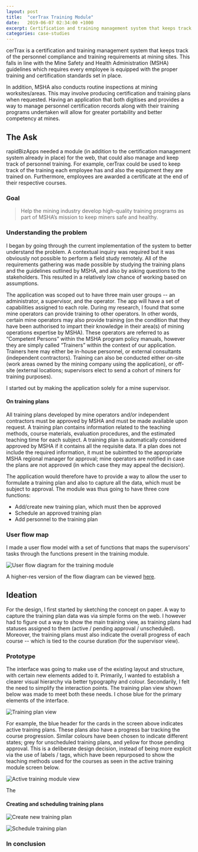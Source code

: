 ```yaml
---
layout: post
title:  "cerTrax Training Module"
date:   2019-06-07 02:34:00 +1000
excerpt: Certification and training management system that keeps track of the personnel compliance and training requirements at mining sites.
categories: case-studies
---
```


cerTrax is a certification and training management system that keeps track of the personnel compliance and training requirements at mining sites. This falls in line with the Mine Safety and Health Administration (MSHA) guidelines which requires every employee is equipped with the proper training and certification standards set in place. 

In addition, MSHA also conducts routine inspections at mining worksites/areas. This may involve producing certification and training plans when requested. Having an application that both digitises and provides a way to manage personnel certification records along with their training programs undertaken will allow for greater portability and better competency at mines.

## The Ask

rapidBizApps needed a module (in addition to the certification management system already in place) for the web, that could also manage and keep track of personnel training. For example, cerTrax could be used to keep track of the training each employee has and also the equipment they are trained on. Furthermore, employees are awarded a certificate at the end of their respective courses.

### Goal

> Help the mining industry develop high-quality training programs as part of MSHA’s mission to keep miners safe and healthy.

### Understanding the problem

I began by going through the current implementation of the system to better understand the problem. A contextual inquiry was required but it was obviously not possible to perform a field study remotely. All of the requirements gathering was made possible by studying the training plans and the guidelines outlined by MSHA, and also by asking questions to the stakeholders. This resulted in a relatively low chance of working based on assumptions. 

The application was scoped out to have three main user groups -- an administrator, a supervisor, and the operator. The app will have a set of capabilities assigned to each role. During my research, I found that some mine operators can provide training to other operators. In other words, certain mine operators may also provide training (on the condition that they have been authorised to impart their knowledge in their area(s) of mining operations expertise by MSHA). These operators are referred to as “Competent Persons” within the MSHA program policy manuals, however they are simply called “Trainers” within the context of our application. Trainers here may either be in-house personnel, or external consultants (independent contractors). Training can also be conducted either on-site (work areas owned by the mining company using the application), or off-site (external locations; supervisors elect to send a cohort of miners for training purposes).

I started out by making the application solely for a mine supervisor. 

#### On training plans

All training plans developed by mine operators and/or independent contractors must be approved by MSHA and must be made available upon request. A training plan contains information related to the teaching methods, course materials, evaluation procedures, and the estimated teaching time for each subject. A training plan is automatically considered approved by MSHA if it contains all the requisite data. If a plan does not include the required information, it must be subimtted to the appropriate MSHA regional manager for approval; mine operators are notified in case the plans are not approved (in which case they may appeal the decision).

The application would therefore have to provide a way to allow the user to formulate a training plan and also to capture all the data, which must be subject to approval. The module was thus going to have three core functions: 
* Add/create new training plan, which must then be approved
* Schedule an approved training plan
* Add personnel to the training plan

### User flow map

I made a user flow model with a set of functions that maps the supervisors' tasks through the functions present in the training module.

![User flow diagram for the training module](/images/ct/user-flow.png)

A higher-res version of the flow diagram can be viewed <a href="https://www.anithvishwanath.com/images/ct/user-flow.png" target="_blank">here</a>.

## Ideation

For the design, I first started by sketching the concept on paper. A way to capture the training plan data was via simple forms on the web. I however had to figure out a way to show the main training view, as training plans had statuses assigned to them (active / pending approval / unscheduled). Moreover, the training plans must also indicate the overall progress of each course -- which is tied to the course duration (for the supervisor view).

### Prototype

The interface was going to make use of the existing layout and structure, with certain new elements added to it. Primarily, I wanted to establish a clearer visual hierarchy via better typography and colour. Secondarily, I felt the need to simplify the interaction points. The training plan view shown below was made to meet both these needs. I chose blue for the primary elements of the interface. 

![Training plan view](/images/ct/training_view1x.png)

For example, the blue header for the cards in the screen above indicates active training plans. These plans also have a progress bar tracking the course progression. Similar colours have been chosen to indicate different states; grey for unscheduled training plans, and yellow for those pending approval. This is a deliberate design decision, instead of being more explicit via the use of labels / tags, which have been repurposed to show the teaching methods used for the courses as seen in the active training module screen below.

![Active training module view](/images/ct/active_training_module1x.png)

The 

#### Creating and scheduling training plans

![Create new training plan](/images/ct/new_plan1x.png)

![Schedule training plan](/images/ct/schedule_plan1x.png)

### In conclusion



